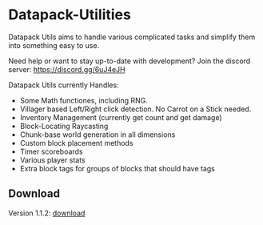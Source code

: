 # Datapack-Utilities
Datapack Utils aims to handle various complicated tasks and simplify them into something easy to use.

Need help or want to stay up-to-date with development? Join the discord server: https://discord.gg/6uJ4eJH

Datapack Utils currently Handles:

* Some Math functiones, including RNG.
* Villager based Left/Right click detection. No Carrot on a Stick needed.
* Inventory Management (currently get count and get damage)
* Block-Locating Raycasting
* Chunk-base world generation in all dimensions
* Custom block placement methods
* Timer scoreboards
* Various player stats
* Extra block tags for groups of blocks that should have tags

## Download

Version 1.1.2: [download](https://www.dropbox.com/s/tbbqpgjh5kdd3w0/DatapackUtils_v1.1.2.zip?dl=1)
